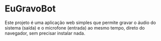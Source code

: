 # EuGravoBot
Este projeto é uma aplicação web simples que permite gravar o áudio do sistema (saída) e o microfone (entrada) ao mesmo tempo, direto do navegador, sem precisar instalar nada.
